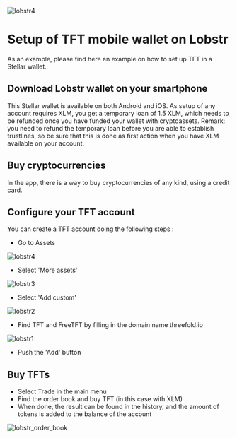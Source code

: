 ![lobstr4](lobstr_wallet_logo.png)

# Setup of TFT mobile wallet on Lobstr

As an example, please find here an example on how to set up TFT in a Stellar wallet. 

## Download Lobstr wallet on your smartphone

This Stellar wallet is available on both Android and iOS. 
As setup of any account requires XLM, you get a temporary loan of 1.5 XLM, which needs to be refunded once you have funded your wallet with cryptoassets. 
Remark: you need to refund the temporary loan before you are able to establish trustlines, so be sure that this is done as first action when you have XLM available on your account. 

## Buy cryptocurrencies 

In the app, there is a way to buy cryptocurrencies of any kind, using a credit card. 

## Configure your TFT account

You can create a TFT account doing the following steps : 

- Go to Assets

![lobstr4](lobstr4.jpeg)

- Select 'More assets'

![lobstr3](lobstr3.jpeg)

- Select 'Add custom'

![lobstr2](lobstr2.jpeg)

- Find TFT and FreeTFT by filling in the domain name threefold.io

![lobstr1](lobstr_assets_selection.jpg)

- Push the 'Add' button

## Buy TFTs

- Select Trade in the main menu
- Find the order book and buy TFT (in this case with XLM)
- When done, the result can be found in the history, and the amount of tokens is added to the balance of the account

![lobstr_order_book](lobstr_orderbook.jpg)


